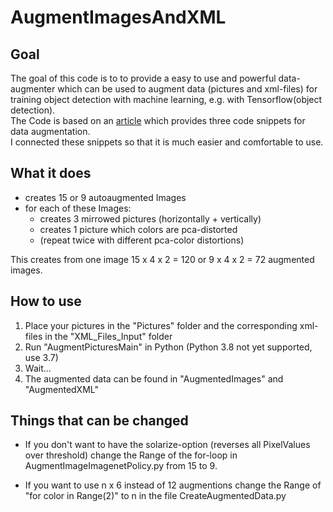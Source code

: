# AugmentImagesAndXML

## Goal

The goal of this code is to to provide a easy to use and powerful data-augmenter which can be used to augment data (pictures and xml-files) for training object detection with machine learning, e.g. with Tensorflow(object detection).   
The Code is based on an [article](https://medium.com/@bhuwanbhattarai/image-data-augmentation-and-parsing-into-an-xml-file-in-pascal-voc-format-for-object-detection-4cca3d24b33b) which provides three code snippets for data augmentation.   
I connected these snippets so that it is much easier and comfortable to use.

## What it does

* creates 15 or 9 autoaugmented Images 
* for each of these Images:
    * creates 3 mirrowed pictures (horizontally + vertically)
    * creates 1 picture which colors are pca-distorted
    * (repeat twice with different pca-color distortions)   

This creates from one image 15 x 4 x 2 = 120 or 9 x 4 x 2 = 72 augmented images.

## How to use

1. Place your pictures in the "Pictures" folder and the corresponding xml-files in the "XML_Files_Input" folder
2. Run "AugmentPicturesMain" in Python (Python 3.8 not yet supported, use 3.7)
3. Wait...
4. The augmented data can be found in "AugmentedImages" and "AugmentedXML"

## Things that can be changed

* If you don't want to have the solarize-option (reverses all PixelValues over threshold) change the Range of the for-loop in AugmentImageImagenetPolicy.py from 15 to 9.

* If you want to use n x 6 instead of 12 augmentions change the Range of "for color in Range(2)" to n in the file CreateAugmentedData.py

